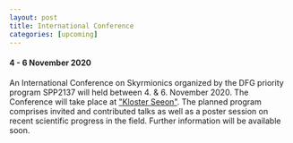 ```yaml
---
layout: post
title: International Conference
categories: [upcoming]
---
```


#### 4 - 6 November 2020

An International Conference on Skyrmionics organized by the DFG priority program SPP2137 will held between 4. & 6. November 2020. The Conference will take place at ["Kloster Seeon"](https://www.kloster-seeon.de/kloster-seeon). The planned program comprises invited and contributed talks as well as a poster session on recent scientific progress in the field. Further information will be available soon.

